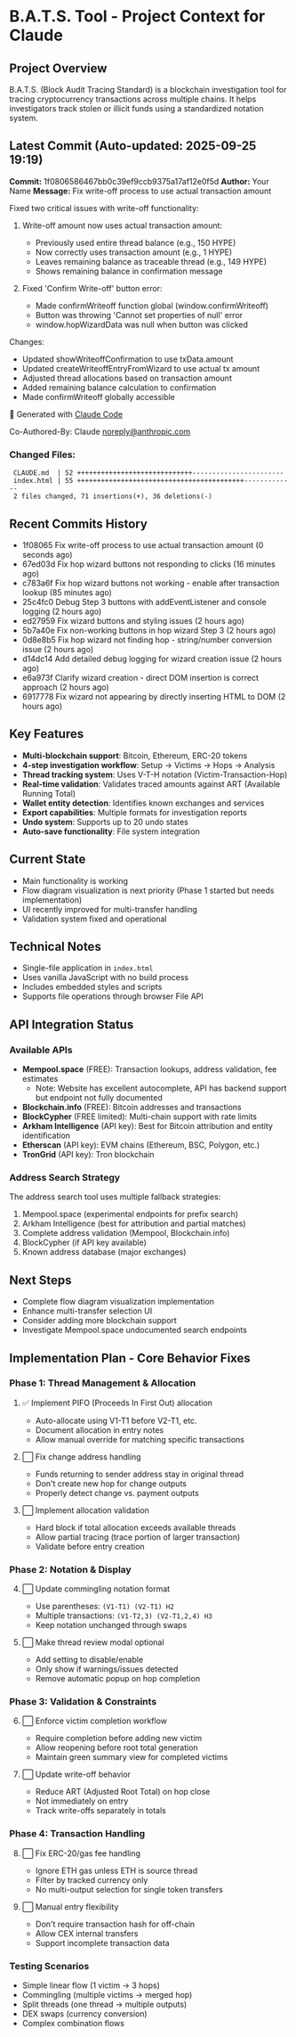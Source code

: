 # B.A.T.S. Tool - Project Context for Claude

## Project Overview
B.A.T.S. (Block Audit Tracing Standard) is a blockchain investigation tool for tracing cryptocurrency transactions across multiple chains. It helps investigators track stolen or illicit funds using a standardized notation system.

## Latest Commit (Auto-updated: 2025-09-25 19:19)

**Commit:** 1f0806586467bb0c39ef9ccb9375a17af12e0f5d
**Author:** Your Name
**Message:** Fix write-off process to use actual transaction amount

Fixed two critical issues with write-off functionality:

1. Write-off amount now uses actual transaction amount:
   - Previously used entire thread balance (e.g., 150 HYPE)
   - Now correctly uses transaction amount (e.g., 1 HYPE)
   - Leaves remaining balance as traceable thread (e.g., 149 HYPE)
   - Shows remaining balance in confirmation message

2. Fixed 'Confirm Write-off' button error:
   - Made confirmWriteoff function global (window.confirmWriteoff)
   - Button was throwing 'Cannot set properties of null' error
   - window.hopWizardData was null when button was clicked

Changes:
- Updated showWriteoffConfirmation to use txData.amount
- Updated createWriteoffEntryFromWizard to use actual tx amount
- Adjusted thread allocations based on transaction amount
- Added remaining balance calculation to confirmation
- Made confirmWriteoff globally accessible

🤖 Generated with [Claude Code](https://claude.ai/code)

Co-Authored-By: Claude <noreply@anthropic.com>

### Changed Files:
```
 CLAUDE.md  | 52 +++++++++++++++++++++++++++++-----------------------
 index.html | 55 ++++++++++++++++++++++++++++++++++++++++++-------------
 2 files changed, 71 insertions(+), 36 deletions(-)
```

## Recent Commits History

- 1f08065 Fix write-off process to use actual transaction amount (0 seconds ago)
- 67ed03d Fix hop wizard buttons not responding to clicks (16 minutes ago)
- c783a6f Fix hop wizard buttons not working - enable after transaction lookup (85 minutes ago)
- 25c4fc0 Debug Step 3 buttons with addEventListener and console logging (2 hours ago)
- ed27959 Fix wizard buttons and styling issues (2 hours ago)
- 5b7a40e Fix non-working buttons in hop wizard Step 3 (2 hours ago)
- 0d8e8b5 Fix hop wizard not finding hop - string/number conversion issue (2 hours ago)
- d14dc14 Add detailed debug logging for wizard creation issue (2 hours ago)
- e6a973f Clarify wizard creation - direct DOM insertion is correct approach (2 hours ago)
- 6917778 Fix wizard not appearing by directly inserting HTML to DOM (2 hours ago)

## Key Features
- **Multi-blockchain support**: Bitcoin, Ethereum, ERC-20 tokens
- **4-step investigation workflow**: Setup → Victims → Hops → Analysis
- **Thread tracking system**: Uses V-T-H notation (Victim-Transaction-Hop)
- **Real-time validation**: Validates traced amounts against ART (Available Running Total)
- **Wallet entity detection**: Identifies known exchanges and services
- **Export capabilities**: Multiple formats for investigation reports
- **Undo system**: Supports up to 20 undo states
- **Auto-save functionality**: File system integration

## Current State
- Main functionality is working
- Flow diagram visualization is next priority (Phase 1 started but needs implementation)
- UI recently improved for multi-transfer handling
- Validation system fixed and operational

## Technical Notes
- Single-file application in `index.html`
- Uses vanilla JavaScript with no build process
- Includes embedded styles and scripts
- Supports file operations through browser File API

## API Integration Status

### Available APIs
- **Mempool.space** (FREE): Transaction lookups, address validation, fee estimates
  - Note: Website has excellent autocomplete, API has backend support but endpoint not fully documented
- **Blockchain.info** (FREE): Bitcoin addresses and transactions
- **BlockCypher** (FREE limited): Multi-chain support with rate limits
- **Arkham Intelligence** (API key): Best for Bitcoin attribution and entity identification
- **Etherscan** (API key): EVM chains (Ethereum, BSC, Polygon, etc.)
- **TronGrid** (API key): Tron blockchain

### Address Search Strategy
The address search tool uses multiple fallback strategies:
1. Mempool.space (experimental endpoints for prefix search)
2. Arkham Intelligence (best for attribution and partial matches)
3. Complete address validation (Mempool, Blockchain.info)
4. BlockCypher (if API key available)
5. Known address database (major exchanges)

## Next Steps
- Complete flow diagram visualization implementation
- Enhance multi-transfer selection UI
- Consider adding more blockchain support
- Investigate Mempool.space undocumented search endpoints

## Implementation Plan - Core Behavior Fixes

### Phase 1: Thread Management & Allocation
1. ✅ Implement PIFO (Proceeds In First Out) allocation
   - Auto-allocate using V1-T1 before V2-T1, etc.
   - Document allocation in entry notes
   - Allow manual override for matching specific transactions

2. ⬜ Fix change address handling
   - Funds returning to sender address stay in original thread
   - Don't create new hop for change outputs
   - Properly detect change vs. payment outputs

3. ⬜ Implement allocation validation
   - Hard block if total allocation exceeds available threads
   - Allow partial tracing (trace portion of larger transaction)
   - Validate before entry creation

### Phase 2: Notation & Display
4. ⬜ Update commingling notation format
   - Use parentheses: `(V1-T1) (V2-T1) H2`
   - Multiple transactions: `(V1-T2,3) (V2-T1,2,4) H3`
   - Keep notation unchanged through swaps

5. ⬜ Make thread review modal optional
   - Add setting to disable/enable
   - Only show if warnings/issues detected
   - Remove automatic popup on hop completion

### Phase 3: Validation & Constraints
6. ⬜ Enforce victim completion workflow
   - Require completion before adding new victim
   - Allow reopening before root total generation
   - Maintain green summary view for completed victims

7. ⬜ Update write-off behavior
   - Reduce ART (Adjusted Root Total) on hop close
   - Not immediately on entry
   - Track write-offs separately in totals

### Phase 4: Transaction Handling
8. ⬜ Fix ERC-20/gas fee handling
   - Ignore ETH gas unless ETH is source thread
   - Filter by tracked currency only
   - No multi-output selection for single token transfers

9. ⬜ Manual entry flexibility
   - Don't require transaction hash for off-chain
   - Allow CEX internal transfers
   - Support incomplete transaction data

### Testing Scenarios
- Simple linear flow (1 victim → 3 hops)
- Commingling (multiple victims → merged hop)
- Split threads (one thread → multiple outputs)
- DEX swaps (currency conversion)
- Complex combination flows
